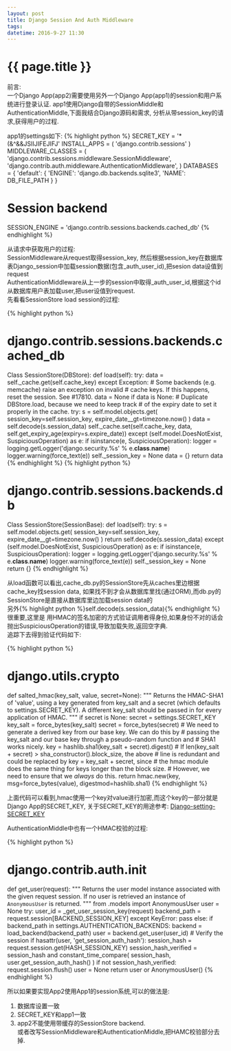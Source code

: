 ```yaml
---
layout: post
title: Django Session And Auth Middleware
tags:
datetime: 2016-9-27 11:30
---
```


{{ page.title }}
================
前言:<br/>
    一个Django App(app2)需要使用另外一个Django App(app1)的session和用户系统进行登录认证.
app1使用Django自带的SessionMiddle和AuthenticationMiddle,下面我结合Django源码和需求,
分析从带session_key的请求,获得用户的过程.

app1的settings如下:
{% highlight python %}
SECRET_KEY = '*(&^&&JSIIJIFEJIFJ'
INSTALL_APPS = (
    'django.contrib.sessions'
)
MIDDLEWARE_CLASSES = (
    'django.contrib.sessions.middleware.SessionMiddleware',
    'django.contrib.auth.middleware.AuthenticationMiddleware',
)
DATABASES = {
    'default': {
        'ENGINE': 'django.db.backends.sqlite3',
        'NAME': DB_FILE_PATH
    }
}
# Session backend
SESSION_ENGINE = 'django.contrib.sessions.backends.cached_db'
{% endhighlight %}

从请求中获取用户的过程:<br/>
SessionMiddleware从request取得session_key,
然后根据session_key在数据库表Django_session中加载session数据(包含_auth_user_id),把sesion data设值到request<br/>
AuthenticationMiddleware从上一步的session中取得_auth_user_id,根据这个id从数据库用户表加载user,把user设值到request.<br/>
先看看SessionStore load session的过程:<br/>

{% highlight python %}
# django.contrib.sessions.backends.cached_db
Class SessionStore(DBStore):
    def load(self):
        try:
            data = self._cache.get(self.cache_key)
        except Exception:
            # Some backends (e.g. memcache) raise an exception on invalid
            # cache keys. If this happens, reset the session. See #17810.
            data = None
        if data is None:
            # Duplicate DBStore.load, because we need to keep track
            # of the expiry date to set it properly in the cache.
            try:
                s = self.model.objects.get(
                    session_key=self.session_key,
                    expire_date__gt=timezone.now()
                )
                data = self.decode(s.session_data)
                self._cache.set(self.cache_key, data, self.get_expiry_age(expiry=s.expire_date))
            except (self.model.DoesNotExist, SuspiciousOperation) as e:
                if isinstance(e, SuspiciousOperation):
                    logger = logging.getLogger('django.security.%s' % e.__class__.__name__)
                    logger.warning(force_text(e))
                self._session_key = None
                data = {}
        return data
{% endhighlight %}
{% highlight python %}
# django.contrib.sessions.backends.db
Class SessionStore(SessionBase):
    def load(self):
        try:
            s = self.model.objects.get(
                session_key=self.session_key,
                expire_date__gt=timezone.now()
            )
            return self.decode(s.session_data)
        except (self.model.DoesNotExist, SuspiciousOperation) as e:
            if isinstance(e, SuspiciousOperation):
                logger = logging.getLogger('django.security.%s' % e.__class__.__name__)
                logger.warning(force_text(e))
            self._session_key = None
            return {}
{% endhighlight %}

从load函数可以看出,cache_db.py的SessionStore先从caches里边根据cache_key找session data,
如果找不到才会从数据库里找(通过ORM),而db.py的SessionStore是直接从数据库里边加载session data的<br/>
另外{% highlight python %}self.decode(s.session_data){% endhighlight %}很重要,这里是
用HMAC的签名加密的方式验证调用者得身份,如果身份不对的话会抛出SuspiciousOperation的错误,导致加载失败,返回空字典.<br/>
追踪下去得到验证代码如下:

{% highlight python %}
# django.utils.crypto
def salted_hmac(key_salt, value, secret=None):
    """
    Returns the HMAC-SHA1 of 'value', using a key generated from key_salt and a
    secret (which defaults to settings.SECRET_KEY).
    A different key_salt should be passed in for every application of HMAC.
    """
    if secret is None:
        secret = settings.SECRET_KEY
    key_salt = force_bytes(key_salt)
    secret = force_bytes(secret)
    # We need to generate a derived key from our base key.  We can do this by
    # passing the key_salt and our base key through a pseudo-random function and
    # SHA1 works nicely.
    key = hashlib.sha1(key_salt + secret).digest()
    # If len(key_salt + secret) > sha_constructor().block_size, the above
    # line is redundant and could be replaced by key = key_salt + secret, since
    # the hmac module does the same thing for keys longer than the block size.
    # However, we need to ensure that we *always* do this.
    return hmac.new(key, msg=force_bytes(value), digestmod=hashlib.sha1)
{% endhighlight %}

上面代码可以看到,hmac使用一个key对value进行加密,而这个key的一部分就是Django App的SECRET_KEY,
关于SECRET_KEY的用途参考: <a href="https://docs.djangoproject.com/en/1.10/ref/settings/#std:setting-SECRET_KEY">Django-setting-SECRET_KEY</a>

AuthenticationMiddle中也有一个HMAC校验的过程:

{% highlight python %}
# django.contrib.auth.__init__
def get_user(request):
    """
    Returns the user model instance associated with the given request session.
    If no user is retrieved an instance of `AnonymousUser` is returned.
    """
    from .models import AnonymousUser
    user = None
    try:
        user_id = _get_user_session_key(request)
        backend_path = request.session[BACKEND_SESSION_KEY]
    except KeyError:
        pass
    else:
        if backend_path in settings.AUTHENTICATION_BACKENDS:
            backend = load_backend(backend_path)
            user = backend.get_user(user_id)
            # Verify the session
            if hasattr(user, 'get_session_auth_hash'):
                session_hash = request.session.get(HASH_SESSION_KEY)
                session_hash_verified = session_hash and constant_time_compare(
                    session_hash,
                    user.get_session_auth_hash()
                )
                if not session_hash_verified:
                    request.session.flush()
                    user = None
    return user or AnonymousUser()
{% endhighlight %}

所以如果要实现App2使用App1的session系统,可以的做法是:<br/>
1. 数据库设置一致<br/>
2. SECRET_KEY和app1一致<br/>
3. app2不能使用带缓存的SessionStore backend.<br/>
或者改写SessionMiddleware和AuthenticationMiddle,把HAMC校验部分去掉.

